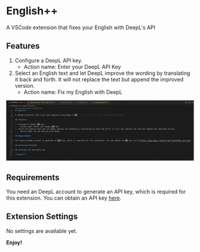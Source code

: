 # English++

A VSCode extension that fixes your English with DeepL's API

## Features

1. Configure a DeepL API key.
   - Action name: Enter your DeepL API Key
1. Select an English text and let DeepL improve the wording by translating it back and forth. It will not replace the text but append the improved version.
   - Action name: Fix my English with DeepL

![Demo](English++_preview.gif)

## Requirements

You need an DeepL account to generate an API key, which is required for this extension. You can obtain an API key [here](https://www.deepl.com/pro-api?cta=header-pro-api).

## Extension Settings

No settings are available yet.

**Enjoy!**
